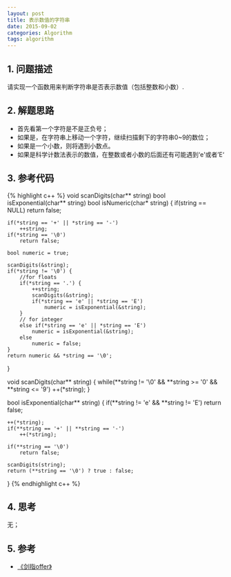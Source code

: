 ```yaml
---
layout: post
title: 表示数值的字符串
date: 2015-09-02
categories: Algorithm
tags: algorithm
---
```


## 1. 问题描述

请实现一个函数用来判断字符串是否表示数值（包括整数和小数）.

## 2. 解题思路

- 首先看第一个字符是不是正负号；
- 如果是，在字符串上移动一个字符，继续扫描剩下的字符串0~9的数位；
- 如果是一个小数，则将遇到小数点。
- 如果是科学计数法表示的数值，在整数或者小数的后面还有可能遇到‘e'或者’E‘

## 3. 参考代码

{% highlight c++ %}
void scanDigits(char** string)
bool isExponential(char** string)
bool isNumeric(char* string) {
	if(string == NULL) 
		return false;

	if(*string == '+' || *string == '-') 
		++string;
	if(*string == '\0')
		return false;

	bool numeric = true;

	scanDigits(&string);
	if(*string != '\0') {
		//for floats
		if(*string == '.') {
			++string;
			scanDigits(&string);
			if(*string == 'e' || *string == 'E')
				numeric = isExponential(&string);
		} 
		// for integer
		else if(*string == 'e' || *string == 'E') 
			numeric = isExponential(&string);
		else 
			numeric = false;
	}
	return numeric && *string == '\0';
}

void scanDigits(char** string) {
	while(**string != '\0' && **string >= '0' && **string <= '9')
		++(*string);
}

bool isExponential(char** string) {
	if(**string != 'e' && **string != 'E')
		return false;

	++(*string);
	if(**string == '+' || **string == '-')
		++(*string);

	if(**string == '\0')
		return false;

	scanDigits(string);
	return (**string == '\0') ? true : false;
}
{% endhighlight c++ %}

## 4. 思考

无；

## 5. 参考

- [《剑指offer》](http://www.broadview.com.cn/#book/bookdetail/bookDetailAll.jsp?book_id=12c9bc27-a944-11e4-9c0a-005056c00008&isbn=978-7-121-23245-9)